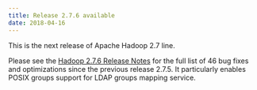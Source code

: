 ```yaml
---
title: Release 2.7.6 available
date: 2018-04-16
---
```

<!---
  Licensed under the Apache License, Version 2.0 (the "License");
  you may not use this file except in compliance with the License.
  You may obtain a copy of the License at

   http://www.apache.org/licenses/LICENSE-2.0

  Unless required by applicable law or agreed to in writing, software
  distributed under the License is distributed on an "AS IS" BASIS,
  WITHOUT WARRANTIES OR CONDITIONS OF ANY KIND, either express or implied.
  See the License for the specific language governing permissions and
  limitations under the License. See accompanying LICENSE file.
-->

This is the next release of Apache Hadoop 2.7 line.

Please see the [Hadoop 2.7.6 Release
Notes](http://hadoop.apache.org/docs/r2.7.6/hadoop-project-dist/hadoop-common/releasenotes.html)
for the full list of 46 bug fixes and optimizations since the previous
release 2.7.5. It particularly enables POSIX groups support for LDAP
groups mapping service.

